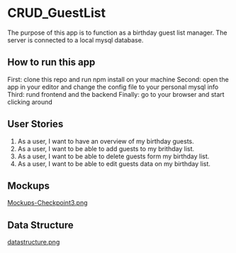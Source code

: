 # CRUD_GuestList
The purpose of this app is to function as a birthday guest list manager. The server is connected to a local mysql database. 

## How to run this app
First: clone this repo and run npm install on your machine 
Second: open the app in your editor and change the config file to your personal mysql info
Third: rund frontend and the backend 
Finally: go to your browser and start clicking around 

## User Stories
1. As a user, I want to have an overview of my birthday guests.
2. As a user, I want to be able to add guests to my brithday list.
3. As a user, I want to be able to delete guests form my birthday list. 
4. As a user, I want to be able to edit guests data on my birthday list. 

## Mockups 
[Mockups-Checkpoint3.png](https://postimg.cc/Z963kB7d)

## Data Structure
[datastructure.png](https://postimg.cc/BPBMJ7m2)


